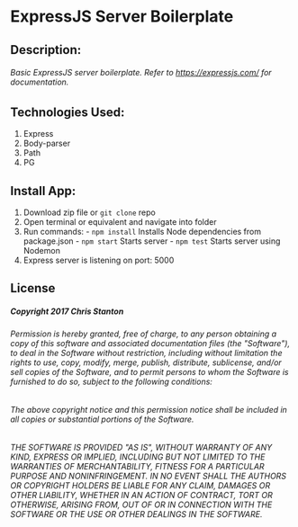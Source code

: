 
# ExpressJS Server Boilerplate

## Description:
###### Basic ExpressJS server boilerplate.  Refer to https://expressjs.com/ for documentation.

## Technologies Used:
  1. Express
  2. Body-parser
  3. Path
  4. PG

## Install App:
  1. Download zip file or ``git clone`` repo
  2. Open terminal or equivalent and navigate into folder
  3. Run commands:
    - `` npm install `` Installs Node dependencies from package.json
    - ``` npm start ``` Starts server
    - ``` npm test ``` Starts server using Nodemon
  4. Express server is listening on port: 5000


## License
##### Copyright 2017 Chris Stanton

###### Permission is hereby granted, free of charge, to any person obtaining a copy of this software and associated documentation files (the "Software"), to deal in the Software without restriction, including without limitation the rights to use, copy, modify, merge, publish, distribute, sublicense, and/or sell copies of the Software, and to permit persons to whom the Software is furnished to do so, subject to the following conditions:

###### The above copyright notice and this permission notice shall be included in all copies or substantial portions of the Software.

###### THE SOFTWARE IS PROVIDED "AS IS", WITHOUT WARRANTY OF ANY KIND, EXPRESS OR IMPLIED, INCLUDING BUT NOT LIMITED TO THE WARRANTIES OF MERCHANTABILITY, FITNESS FOR A PARTICULAR PURPOSE AND NONINFRINGEMENT. IN NO EVENT SHALL THE AUTHORS OR COPYRIGHT HOLDERS BE LIABLE FOR ANY CLAIM, DAMAGES OR OTHER LIABILITY, WHETHER IN AN ACTION OF CONTRACT, TORT OR OTHERWISE, ARISING FROM, OUT OF OR IN CONNECTION WITH THE SOFTWARE OR THE USE OR OTHER DEALINGS IN THE SOFTWARE.
